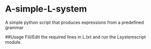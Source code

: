 # A-simple-L-system
 A simple python script that produces expressions from a predefined grammar

##Usage
Fill/Edit the required lines in L.txt and run the Lsystemscript module.
